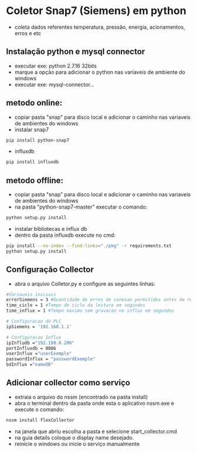 ﻿# Coletor Snap7 (Siemens) em python
- coleta dados referentes temperatura, pressão, energia, acionamentos, erros e etc
## Instalação python e mysql connector
- executar exe: python 2.7.16 32bits
- marque a opção para adicionar o python nas variaveis de ambiente do windows
- executar exe: mysql-connector...
## metodo online:
- copiar pasta "snap" para disco local e adicionar o caminho nas variaveis de ambientes do windows
- instalar snap7
```bash
pip install python-snap7
```
- influxdb
```bash
pip install influxdb
```
## metodo offline:
- copiar pasta "snap" para disco local e adicionar o caminho nas variaveis de ambientes do windows
- na pasta "python-snap7-master" executar o comando: 
```bash
python setup.py install
```
- instalar bibliotecas e influx db
- dentro da pasta influxdb execute no cmd:
```bash
pip install --no-index --find-links="./pkg" -r requirements.txt
python setup.py install
```
## Configuração Collector
- abra o arquivo Colletor.py e configure as seguintes linhas:
```bash
#Variaveis iniciais
errorSiemens = 3 #Quantidade de erros de conexao permitidos antes de reiniciar software
time_cicle = 1 #Tempo de ciclo da leitura em segundos
time_influx = 1 #Tempo maximo sem gravacao no influx em segundos 

# Configuracao do PLC
ipSiemens = '192.168.1.1'

# Configuracao Influx
ipInfludb ="192.168.0.200"
portInfluxdb = 8086
userInflux ="userExemple"
passwordInflux = "passwordExemple"
bdInflux ="nameDB"
```

## Adicionar collector como serviço
- extraia o arquivo do nssm (encontrado na pasta install)
- abra o terminal dentro da pasta onde esta o aplicativo nssm.exe e execute o comando:
```bash
nssm install flexCollector
```
- na janela que abriu escolha a pasta e selecione start_collector.cmd
- na guia details coloque o display name desejado.
- reinicie o windows ou inicie o serviço manualmente

